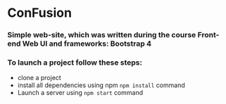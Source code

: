 # ConFusion 

### Simple web-site, which was written during the course Front-end Web UI and frameworks: Bootstrap 4

### To launch a project follow these steps:

* clone a project
* install all dependencies using npm `npm install` command
* Launch a server using `npm start` command
